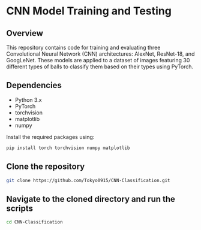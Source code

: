 # CNN Model Training and Testing

## Overview

This repository contains code for training and evaluating three Convolutional Neural Network (CNN) architectures: AlexNet, ResNet-18, and GoogLeNet. These models are applied to a dataset of images featuring 30 different types of balls to classify them based on their types using PyTorch.

## Dependencies

- Python 3.x
- PyTorch
- torchvision
- matplotlib
- numpy

Install the required packages using:
```bash
pip install torch torchvision numpy matplotlib
```
## Clone the repository
```bash
git clone https://github.com/Tokyo0915/CNN-Classification.git
```

## Navigate to the cloned directory and run the scripts
```bash
cd CNN-Classification
```
